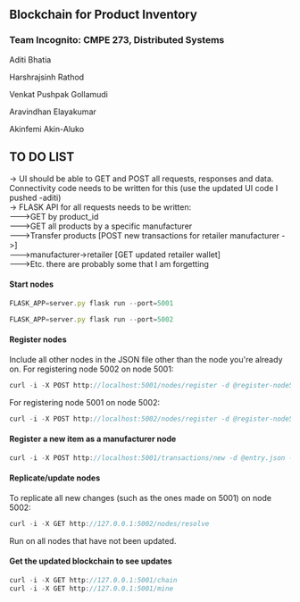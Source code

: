 ## Blockchain for Product Inventory
### Team Incognito: CMPE 273, Distributed Systems

Aditi	Bhatia

Harshrajsinh	Rathod

Venkat Pushpak Gollamudi

Aravindhan	Elayakumar

Akinfemi	Akin-Aluko

## TO DO LIST

-> UI should be able to GET and POST all requests, responses and data. Connectivity code needs to be written for this (use the updated UI code I pushed -aditi)  <br />
-> FLASK API for all requests needs to be written: <br />
--->GET by product_id <br />
--->GET all products by a specific manufacturer <br />
--->Transfer products [POST new transactions for retailer manufacturer ->] <br />
--->manufacturer->retailer [GET updated retailer wallet] <br />
--->Etc. there are probably some that I am forgetting <br />


#### Start nodes
```js
FLASK_APP=server.py flask run --port=5001
```

```js
FLASK_APP=server.py flask run --port=5002
```

#### Register nodes
Include all other nodes in the JSON file other than the node you're already on.
For registering node 5002 on node 5001: 
```js
curl -i -X POST http://localhost:5001/nodes/register -d @register-node5001.json --header "Content-Type: application/json"
```

For registering node 5001 on node 5002: 
```js
curl -i -X POST http://localhost:5002/nodes/register -d @register-node5002.json --header "Content-Type: application/json"
```

#### Register a new item as a manufacturer node
```js
curl -i -X POST http://localhost:5001/transactions/new -d @entry.json --header "Content-Type: application/json"
```

#### Replicate/update nodes
To replicate all new changes (such as the ones made on 5001) on node 5002:
```js
curl -i -X GET http://127.0.0.1:5002/nodes/resolve
```
Run on all nodes that have not been updated.


#### Get the updated blockchain to see updates
```js
curl -i -X GET http://127.0.0.1:5001/chain
curl -i -X GET http://127.0.0.1:5001/mine
```